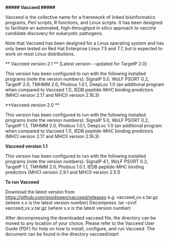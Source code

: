 **##### Vacceed  #####**

Vacceed is the collective name for a framework of linked bioinformatics programs, Perl scripts, R functions, and Linux scripts. 
It has been designed to facilitate an automated, high-throughput in silico approach to vaccine candidate discovery
for eukaryotic pathogens.
 
Note that Vacceed has been designed for a Linux operating system and has only been tested on Red Hat Enterprise Linux 7.5 and 7.7, but is expected to work on most Linux distributions.

** Vacceed version 2.1 ** [Latest version – updated for TargetP 2.0]

This version has been configured to run with the following installed programs (note the version numbers): SignalP 5.0, WoLF PSORT 0.2, TargetP 2.0, TMHMM 2.0, Phobius 1.0.1, DeepLoc 1.0 (an additional program when compared to Vacceed 1.1), IEDB peptide-MHC binding predictors (MHCI version 2.17 and MHCII version 2.16.3)

**Vacceed version 2.0 **

This version has been configured to run with the following installed programs (note the version numbers): SignalP 5.0, WoLF PSORT 0.2, TargetP 1.1, TMHMM 2.0, Phobius 1.0.1, DeepLoc 1.0 (an additional program when compared to Vacceed 1.1), 
IEDB peptide-MHC binding predictors (MHCI version 2.17 and MHCII version 2.16.3)

**Vacceed version 1.1**

This version has been configured to run with the following installed programs (note the version numbers): SignalP 4.1, WoLF PSORT 0.2, TargetP 1.1, TMHMM 2.0, Phobius 1.0.1, IEDB peptide-MHC binding predictors (MHCI version 2.9.1 and MHCII version 2.5.1)


**To run Vacceed**

Download the latest version from https://github.com/goodswen/vacceed/releases
   e.g. vacceed_vx.x.tar.gz (where x.x is the latest version number)
Decompress:
   tar –zxvf vacceed_vx.x.tar.gz (where x.x is the latest version number)

After decompressing the downloaded vacceed file, the directory can be moved to any location of your choice.
Please refer to the Vacceed User Guide (PDF) for help on how to install, configure, and run Vacceed. The document can be found in the directory vacceed/start 
